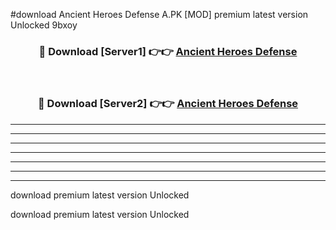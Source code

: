 #download Ancient Heroes Defense A.PK [MOD] premium latest version Unlocked 9bxoy 



<div align="center">
<h3>🔴 Download [Server1] 👉👉 <a href="https://download1apk.web.app/">Ancient Heroes Defense</a></h3><br>

<h3>🔴 Download [Server2] 👉👉 <a href="https://download1apk.web.app/">Ancient Heroes Defense</a></h3>
</div>





----------------------------------------------------------

----------------------------------------------------------

----------------------------------------------------------

----------------------------------------------------------

----------------------------------------------------------

----------------------------------------------------------

----------------------------------------------------------

download premium latest version Unlocked

download premium latest version Unlocked
